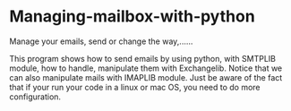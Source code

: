 # Managing-mailbox-with-python
Manage your emails, send or change the way,......

This program shows how to send emails by using python, with SMTPLIB module, how to handle, manipulate them with Exchangelib. Notice that we can also manipulate mails with IMAPLIB module. Just be aware of the fact that if your run your code in a linux or mac OS, you need to do more configuration. 

